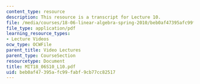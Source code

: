 ```yaml
---
content_type: resource
description: This resource is a transcript for Lecture 10.
file: /media/courses/18-06-linear-algebra-spring-2010/beb0af47395afc99fabf9cb77cc82517_MIT18_06S10_L10.pdf
file_type: application/pdf
learning_resource_types:
- Lecture Videos
ocw_type: OCWFile
parent_title: Video Lectures
parent_type: CourseSection
resourcetype: Document
title: MIT18_06S10_L10.pdf
uid: beb0af47-395a-fc99-fabf-9cb77cc82517
---
```

